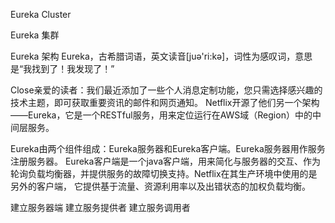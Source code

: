 
Eureka Cluster 

Eureka 集群

Eureka 架构
Eureka，古希腊词语，英文读音[juə'ri:kə]，词性为感叹词，意思是“我找到了！我发现了！”

Close亲爱的读者：我们最近添加了一些个人消息定制功能，您只需选择感兴趣的技术主题，即可获取重要资讯的邮件和网页通知。
Netflix开源了他们另一个架构——Eureka，它是一个RESTful服务，用来定位运行在AWS域（Region）中的中间层服务。

Eureka由两个组件组成：Eureka服务器和Eureka客户端。Eureka服务器用作服务注册服务器。
Eureka客户端是一个java客户端，用来简化与服务器的交互、作为轮询负载均衡器，并提供服务的故障切换支持。Netflix在其生产环境中使用的是另外的客户端，
它提供基于流量、资源利用率以及出错状态的加权负载均衡。

建立服务器端
建立服务提供者
建立服务调用者
